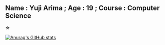 ## Name : Yuji Arima ; Age : 19 ; Course : Computer Science
☆ 

[![Anurag's GitHub stats](https://github-readme-stats.vercel.app/api?username=yujiarima17&show_icons=true)](https://github.com/anuraghazra/github-readme-stats)
